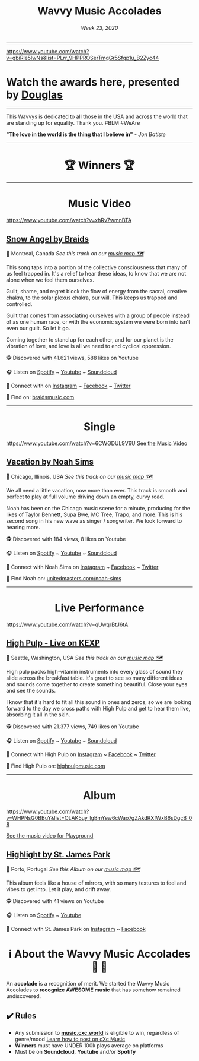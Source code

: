 

# <center> **Wavvy Music Accolades**</center> 
###### <center> Week 23, 2020</center> 

<hr>

https://www.youtube.com/watch?v=gbiRIe5IwNs&list=PLrr_9HPPROSerTmgGr5Sfqp1u_B2Zyc44

# Watch the awards here, presented by [Douglas](https://douglas.life)
<hr>
This Wavvys is dedicated to all those in the USA and across the world that are standing up for equality. Thank you. #BLM #WeAre


**"The love in the world is the thing that I believe in"** - *Jon Batiste*  



<hr>

# <center>🏆 Winners 🏆 </center>

<hr>

#  <center> **Music Video**</center> 

https://www.youtube.com/watch?v=xhRv7wmnBTA

## [Snow Angel by Braids](https://music.cxc.world/?locLat=33.138&locLng=-82.002&zoom=4&format=music-video&id=1135)
📍 Montreal, Canada
*See this track on our [music map 🗺️](https://music.cxc.world/?locLat=33.138&locLng=-82.002&zoom=4&format=music-video&id=1135)*
</center>

This song taps into a portion of the collective consciousness that many of us feel trapped in. It's a relief to hear these ideas, to know that we are not alone when we feel them ourselves.

Guilt, shame, and regret block the flow of energy from the sacral, creative chakra, to the solar plexus chakra, our will. This keeps us trapped and controlled. 

Guilt that comes from associating ourselves with a group of people instead of as one human race, or with the economic system we were born into isn't even our guilt. So let it go. 

Coming together to stand up for each other, and for our planet is the vibration of love, and love is all we need to end cyclical oppression. 


 


🕵 Discovered with 41.621 views, 588 likes on Youtube

🎧 Listen on [Spotify](https://open.spotify.com/track/0dLJVm6mjrZGRnI2JGeGhj?si=GSQ0apR8RsG9Crn07YGFaA) ~ [Youtube](https://www.youtube.com/watch?v=xhRv7wmnBTA) ~ [Soundcloud](https://soundcloud.com/braidsmusic/snow-angel)

💫 Connect with  on [Instagram](https://www.instagram.com/braidsmusic) ~ [Facebook](https://www.facebook.com/braidsmusic) ~ [Twitter](https://twitter.com/braidsmusic)

🔗 Find  on: [braidsmusic.com](http://braidsmusic.com/)

<hr>


#  <center> **Single**</center> 


https://www.youtube.com/watch?v=6CWGDUL9V6U
[See the Music Video](https://www.youtube.com/watch?v=2d2AzGSW6bQ)

## [Vacation by Noah Sims](https://music.cxc.world/?locLat=33.138&locLng=-82.002&zoom=4&format=music-video&id=1557)
📍 Chicago, Illinois, USA
*See this track on our [music map 🗺️](https://music.cxc.world/?locLat=33.138&locLng=-82.002&zoom=4&format=music-video&id=1557)*

We all need a little vacation, now more than ever. This track is smooth and perfect to play at full volume driving down an empty, curvy road. 

Noah has been on the Chicago music scene for a minute, producing for the likes of Taylor Bennett, Supa Bwe, MC Tree, Trapo, and more. This is his second song in his new wave as singer / songwriter. We look forward to hearing more. 



</center>


🕵 Discovered with 184 views, 8 likes on Youtube

🎧 Listen on [Spotify](https://open.spotify.com/track/3LYaENfiUS5ccXsWO5kOIF?si=wEvR1tINQqGfInYI4I4mwQ) ~ [Youtube](https://www.youtube.com/watch?v=6CWGDUL9V6U) ~ [Soundcloud](https://soundcloud.com/noah-sims-music/vacation-1)


💫 Connect with Noah Sims on [Instagram](https://www.instagram.com/noahsims_17) ~ [Facebook](https://www.facebook.com/NoahSimsMusic/) ~ [Twitter](https://twitter.com/_noahsims)

🔗 Find Noah on: [unitedmasters.com/noah-sims](https://unitedmasters.com/noah-sims)


<hr>

#  <center>**Live Performance**</center>

https://www.youtube.com/watch?v=qUwqrBtJ6tA

## [High Pulp - Live on KEXP](https://music.cxc.world/?locLat=47.270&locLng=-120.959&zoom=9&id=1702)
📍 Seattle, Washington, USA
*See this track on our [music map 🗺️](https://music.cxc.world/?locLat=47.270&locLng=-120.959&zoom=9&id=1702)*

High pulp packs high-vitamin instruments into every glass of sound they slide across the breakfast table. It's great to see so many different ideas and sounds come together to create something beautiful. Close your eyes and see the sounds. 

I know that it's hard to fit all this sound in ones and zeros, so we are looking forward to the day we cross paths with High Pulp and get to hear them live, absorbing it all in the skin. 



</center>


🕵 Discovered with 21.377 views, 749 likes on Youtube

🎧 Listen on [Spotify](https://open.spotify.com/artist/7mcmohD0Iz3xqKHaMXt5Cf) ~ [Youtube](https://www.youtube.com/watch?v=qUwqrBtJ6tA) ~ [Soundcloud](https://soundcloud.com/highpulpmusic)

💫 Connect with High Pulp on [Instagram](https://instagram.com/highpulpmusic) ~ [Facebook](https://facebook.com/highpulpmusic) ~ [Twitter](https://twitter.com/highpulpmusic)

🔗 Find High Pulp on: [highpulpmusic.com](https://highpulpmusic.com/)

<hr>

#  <center>**Album**</center>

https://www.youtube.com/watch?v=WHPNsG0BBuY&list=OLAK5uy_lgBmYew6cWao7gZAkdRXfWxB6sDgcB_08

[See the music video for Playground](https://www.youtube.com/watch?v=g48f-joqW9o)

## [Highlight by St. James Park](https://music.cxc.world/?locLat=48.375&locLng=-0.492&zoom=4&format=album&id=1200)

📍 Porto, Portugal
 *See this Album on our [music map 🗺️](https://music.cxc.world/?locLat=48.375&locLng=-0.492&zoom=4&format=album&id=1200)*
 
This album feels like a house of mirrors, with so many textures to feel and vibes to get into. Let it play, and drift away. 

</center>



🕵 Discovered with 41 views on Youtube

🎧 Listen on [Spotify](https://open.spotify.com/album/1nqn8LdInsA8HDeGVC1NV9) ~ [Youtube](https://www.youtube.com/watch?v=WHPNsG0BBuY&list=OLAK5uy_lgBmYew6cWao7gZAkdRXfWxB6sDgcB_08) 

💫 Connect with St. James Park on [Instagram](https://www.instagram.com/stjamespark_/) ~ [Facebook](https://www.facebook.com/stjamesparkmusic/) 





# <center>ℹ️ About the Wavvy Music Accolades🕺 🌊 </center>

An **accolade** is a recognition of merit. We started the Wavvy Music Accolades to **recognize AWESOME music** that has somehow remained undiscovered.


## ✔️ Rules
- Any submission to **[music.cxc.world](https://music.cxc.world)** is eligible to win, regardless of genre/mood [Learn how to post on cXc Music](https://docs.cxc.world/knowledge-base/how-to-add-music/)
- **Winners** must have UNDER 100k plays average on platforms
- Must be on **Soundcloud**, **Youtube** and/or **Spotify**

<!--stackedit_data:
eyJoaXN0b3J5IjpbLTEwODQ5MDMyODZdfQ==
-->